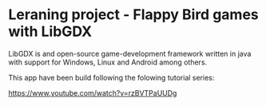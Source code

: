 # Leraning project - Flappy Bird games with LibGDX

LibGDX is and open-source game-development framework written in java with support for Windows, Linux and Android among others.

This app have been build following the folowing tutorial series:

https://www.youtube.com/watch?v=rzBVTPaUUDg
